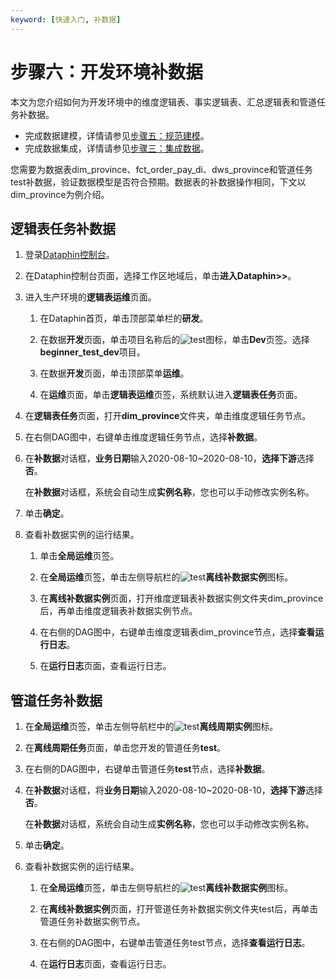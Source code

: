 ```yaml
---
keyword: [快速入门, 补数据]
---
```


# 步骤六：开发环境补数据

本文为您介绍如何为开发环境中的维度逻辑表、事实逻辑表、汇总逻辑表和管道任务补数据。

-   完成数据建模，详情请参见[步骤五：规范建模](/cn.zh-CN/快速入门/步骤五：规范建模.md)。
-   完成数据集成，详情请参见[步骤三：集成数据](/cn.zh-CN/快速入门/步骤三：集成数据.md)。

您需要为数据表dim\_province、fct\_order\_pay\_di、dws\_province和管道任务test补数据，验证数据模型是否符合预期。数据表的补数据操作相同，下文以dim\_province为例介绍。

## 逻辑表任务补数据

1.  登录[Dataphin控制台](https://dataphin.console.aliyun.com/workingArea)。

2.  在Dataphin控制台页面，选择工作区地域后，单击**进入Dataphin\>\>**。

3.  进入生产环境的**逻辑表运维**页面。

    1.  在Dataphin首页，单击顶部菜单栏的**研发**。

    2.  在数据**开发**页面，单击项目名称后的![test](https://static-aliyun-doc.oss-cn-hangzhou.aliyuncs.com/assets/img/zh-CN/3497549951/p110384.png)图标，单击**Dev**页签。选择**beginner\_test\_dev**项目。

    3.  在数据**开发**页面，单击顶部菜单**运维**。

    4.  在**运维**页面，单击**逻辑表运维**页签，系统默认进入**逻辑表任务**页面。

4.  在**逻辑表任务**页面，打开**dim\_province**文件夹，单击维度逻辑任务节点。

5.  在右侧DAG图中，右键单击维度逻辑任务节点，选择**补数据**。

6.  在**补数据**对话框，**业务日期**输入2020-08-10~2020-08-10，**选择下游**选择**否**。

    在**补数据**对话框，系统会自动生成**实例名称**，您也可以手动修改实例名称。

7.  单击**确定**。

8.  查看补数据实例的运行结果。

    1.  单击**全局运维**页签。

    2.  在**全局运维**页签，单击左侧导航栏的![test](https://static-aliyun-doc.oss-cn-hangzhou.aliyuncs.com/assets/img/zh-CN/5777058951/p127730.png)**离线补数据实例**图标。

    3.  在**离线补数据实例**页面，打开维度逻辑表补数据实例文件夹dim\_province后，再单击维度逻辑表补数据实例节点。

    4.  在右侧的DAG图中，右键单击维度逻辑表dim\_province节点，选择**查看运行日志**。

    5.  在**运行日志**页面，查看运行日志。


## 管道任务补数据

1.  在**全局运维**页签，单击左侧导航栏中的![test](https://static-aliyun-doc.oss-cn-hangzhou.aliyuncs.com/assets/img/zh-CN/5777058951/p141514.png)**离线周期实例**图标。

2.  在**离线周期任务**页面，单击您开发的管道任务**test**。

3.  在右侧的DAG图中，右键单击管道任务**test**节点，选择**补数据**。

4.  在**补数据**对话框，将**业务日期**输入2020-08-10~2020-08-10，**选择下游**选择**否**。

    在**补数据**对话框，系统会自动生成**实例名称**，您也可以手动修改实例名称。

5.  单击**确定**。

6.  查看补数据实例的运行结果。

    1.  在**全局运维**页签，单击左侧导航栏的![test](https://static-aliyun-doc.oss-cn-hangzhou.aliyuncs.com/assets/img/zh-CN/5777058951/p127730.png)**离线补数据实例**图标。

    2.  在**离线补数据实例**页面，打开管道任务补数据实例文件夹test后，再单击管道任务补数据实例节点。

    3.  在右侧的DAG图中，右键单击管道任务test节点，选择**查看运行日志**。

    4.  在**运行日志**页面，查看运行日志。


